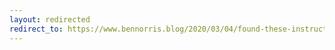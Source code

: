 ```yaml
---
layout: redirected
redirect_to: https://www.bennorris.blog/2020/03/04/found-these-instructions.html
---
```

